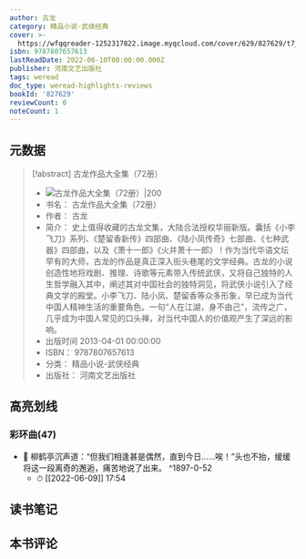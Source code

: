 ```yaml
---
author: 古龙
category: 精品小说-武侠经典
cover: >-
  https://wfqqreader-1252317822.image.myqcloud.com/cover/629/827629/t7_827629.jpg
isbn: 9787807657613
lastReadDate: 2022-06-10T00:00:00.000Z
publisher: 河南文艺出版社
tags: weread
doc_type: weread-highlights-reviews
bookId: '827629'
reviewCount: 0
noteCount: 1
---
```


## 元数据

> [!abstract] 古龙作品大全集（72册）
> - ![ 古龙作品大全集（72册）|200](https://wfqqreader-1252317822.image.myqcloud.com/cover/629/827629/t7_827629.jpg)
> - 书名： 古龙作品大全集（72册）
> - 作者： 古龙
> - 简介： 史上值得收藏的古龙文集，大陆合法授权华丽新版。囊括《小李飞刀》系列、《楚留香新传》四部曲、《陆小凤传奇》七部曲、《七种武器》四部曲，以及《萧十一郎》《火并萧十一郎》！作为当代华语文坛罕有的大师，古龙的作品是真正深入街头巷尾的文学经典。古龙的小说创造性地将戏剧、推理、诗歌等元素带入传统武侠，又将自己独特的人生哲学融入其中，阐述其对中国社会的独特洞见，将武侠小说引入了经典文学的殿堂。小李飞刀、陆小凤、楚留香等众多形象，早已成为当代中国人精神生活的重要角色。一句“人在江湖，身不由己”，流传之广，几乎成为中国人常见的口头禅，对当代中国人的价值观产生了深远的影响。
> - 出版时间 2013-04-01 00:00:00
> - ISBN： 9787807657613
> - 分类： 精品小说-武侠经典
> - 出版社： 河南文艺出版社

## 高亮划线

### 彩环曲(47)


- 📌 柳鹤亭沉声道：“但我们相逢甚是偶然，直到今日……唉！”头也不抬，缓缓将这一段离奇的邂逅，痛苦地说了出来。 ^1897-0-52
    - ⏱ [[2022-06-09]]  17:54 
## 读书笔记

## 本书评论

